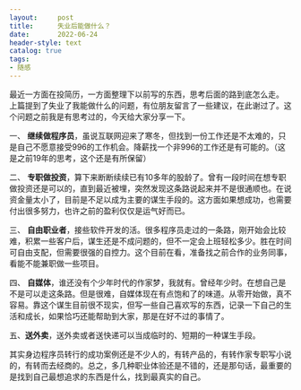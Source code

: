 ```yaml
---
layout:     post
title:      失业后能做什么？
date:       2022-06-24
header-style: text
catalog: true
tags:
- 随感
---
```


最近一方面在投简历，一方面整理下以前写的东西，思考后面的路到底怎么走。
上篇提到了失业了我能做什么的问题，有位朋友留言了一些建议，在此谢过了。这个问题之前我是有思考过的，今天给大家分享一下。

一、 **继续做程序员**，虽说互联网迎来了寒冬，但找到一份工作还是不太难的，只是自己不愿意接受996的工作机会。降薪找一个非996的工作还是有可能的。（这是之前19年的思考，这个还是有所保留）

二、 **专职做投资**，算下来断断续续已有10多年的股龄了。曾有一段时间在想专职做投资还是可以的，直到最近被埋，突然发现这条路说起来并不是很通顺也。在说资金量太小了，目前是不足以成为主要的谋生手段的。这方面如果想成功，也需要付出很多努力，也许之前的盈利仅仅是运气好而已。

三、 **自由职业者**，接些软件开发的活。很多程序员走过的一条路，刚开始会比较难，积累一些客户后，谋生还是不成问题的，但不一定会上班轻松多少。胜在时间可自由支配，但需要很强的自控力。这个目前在看，准备找之前合作的业务同事，看能不能兼职做一些项目。

四、 **自媒体**，谁还没有个少年时代的作家梦，我就有。曾经年少时。在想自己是不是可以走这条路。但是很难，自媒体现在有点饱和了的味道。从零开始做，真不容易。靠这个谋生目前很不现实，但写一些自己喜欢写的东西，记录一下自己的生活和成长，如果恰巧还能帮助到大家，那是在好不过的事情了。

五、**送外卖**，送外卖或者送快递可以当成临时的、短期的一种谋生手段。

其实身边程序员转行的成功案例还是不少人的，有转产品的，有转作家专职写小说的，有转而去经商的。总之，多几种职业体验还是不错的，还是那句话，最重要的是找到自己最想追求的东西是什么，找到最真实的自己。
